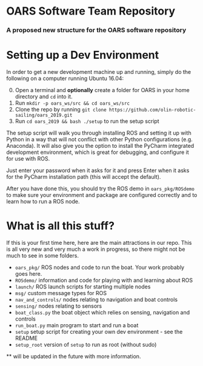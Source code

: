 # OARS Software Team Repository
### A proposed new structure for the OARS software repository

# Setting up a Dev Environment

In order to get a new development machine up and running, simply do the following
on a computer running Ubuntu 16.04:

  0) Open a terminal and **optionally** create a folder for OARS in your home directory and `cd` into it.
  1) Run `mkdir -p oars_ws/src && cd oars_ws/src`
  2) Clone the repo by running `git clone https://github.com/olin-robotic-sailing/oars_2019.git`
  3) Run `cd oars_2019 && bash ./setup` to run the setup script

The setup script will walk you through installing ROS and setting it up with Python
in a way that will not conflict with other Python configurations (e.g. Anaconda).
It will also give you the option to install the PyCharm integrated development
environment, which is great for debugging, and configure it for use with ROS.

Just enter your password when it asks for it and press Enter when it asks for the
PyCharm installation path (this will accept the default).

After you have done this, you should try the ROS demo in `oars_pkg/ROSdemo` to make sure your environment and package are configured correctly and to learn how to run a ROS node.

# What is all this stuff?

If this is your first time here, here are the main attractions in our repo. This is all very new and very much a work in progress, so there might not be much to see in some folders.

- `oars_pkg/`  ROS nodes and code to run the boat. Your work probably goes here.
 - `ROSdemo/`  information and code for playing with and learning about ROS
 - `launch/`  ROS launch scripts for starting multiple nodes
 - `msg/`  custom message types for ROS
 - `nav_and_controls/`  nodes relating to navigation and boat controls
 - `sensing/`  nodes relating to sensors
 - `boat_class.py`  the boat object which relies on sensing, navigation and controls
- `run_boat.py`  main program to start and run a boat
- `setup`  setup script for creating your own dev environment - see the README
- `setup_root`  version of `setup` to run as root (without sudo)

** will be updated in the future with more information.
